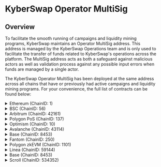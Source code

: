 # KyberSwap Operator MultiSig

## Overview

To facilitate the smooth running of campaigns and liquidity mining programs, KyberSwap maintains an Operator MultiSig address. This address is managed by the KyberSwap Operations team and is only used to facilitate the transfer of funds related to KyberSwap's operations across the platform. The MultiSig address acts as both a safeguard against malicious actors as well as validation process against any possible input errors when funds are managed by a single actor.

The KyberSwap Operator MultiSig has been deployed at the same address across all chains that have or previously had active campaigns and liquidity mining programs. For your convenience, the full list of contracts can be found below:

<details>

<summary>Ethereum (ChainID: 1)</summary>

* **MultiSigWalletWithDailyLimit:** [`0x2475039bF2ECDCe2EE4C82954e64bE9674f43546`](https://etherscan.io/address/0x2475039bF2ECDCe2EE4C82954e64bE9674f43546)

</details>

<details>

<summary>BSC (ChainID: 56)</summary>

* **MultiSigWalletWithDailyLimit:** [`0x2475039bF2ECDCe2EE4C82954e64bE9674f43546`](https://bscscan.com/address/0x2475039bF2ECDCe2EE4C82954e64bE9674f43546)

</details>

<details>

<summary>Arbitrum (ChainID: 42161)</summary>

* **MultiSigWalletWithDailyLimit:** [`0x2475039bF2ECDCe2EE4C82954e64bE9674f43546`](https://arbiscan.io/address/0x2475039bF2ECDCe2EE4C82954e64bE9674f43546)

</details>

<details>

<summary>Polygon PoS (ChainID: 137)</summary>

* **MultiSigWalletWithDailyLimit:** [`0x2475039bF2ECDCe2EE4C82954e64bE9674f43546`](https://polygonscan.com/address/0x2475039bF2ECDCe2EE4C82954e64bE9674f43546)

</details>

<details>

<summary>Optimism (ChainID: 10)</summary>

* **MultiSigWalletWithDailyLimit:** [`0x2475039bF2ECDCe2EE4C82954e64bE9674f43546`](https://optimistic.etherscan.io/address/0x2475039bF2ECDCe2EE4C82954e64bE9674f43546)

</details>

<details>

<summary>Avalanche (ChainID: 43114)</summary>

* **MultiSigWalletWithDailyLimit:** [`0x2475039bF2ECDCe2EE4C82954e64bE9674f43546`](https://snowtrace.io/address/0x2475039bF2ECDCe2EE4C82954e64bE9674f43546)

</details>

<details>

<summary>Base (ChainID: 8453)</summary>

* **MultiSigWalletWithDailyLimit:** [`0x2475039bF2ECDCe2EE4C82954e64bE9674f43546`](https://basescan.org/address/0x2475039bF2ECDCe2EE4C82954e64bE9674f43546)

</details>

<details>

<summary>Fantom (ChainID: 250)</summary>

* **MultiSigWalletWithDailyLimit:** [`0x2475039bF2ECDCe2EE4C82954e64bE9674f43546`](https://ftmscan.com/address/0x2475039bF2ECDCe2EE4C82954e64bE9674f43546)

</details>

<details>

<summary>Polygon zkEVM (ChainID: 1101)</summary>

* **MultiSigWalletWithDailyLimit:** [`0x2475039bF2ECDCe2EE4C82954e64bE9674f43546`](https://zkevm.polygonscan.com/address/0x2475039bF2ECDCe2EE4C82954e64bE9674f43546)

</details>

<details>

<summary>Linea (ChainID: 59144)</summary>

* **MultiSigWalletWithDailyLimit:** [`0x2475039bF2ECDCe2EE4C82954e64bE9674f43546`](https://lineascan.build/address/0x2475039bF2ECDCe2EE4C82954e64bE9674f43546)

</details>

<details>

<summary>Base (ChainID: 8453)</summary>

* **MultiSigWalletWithDailyLimit:** [`0x2475039bF2ECDCe2EE4C82954e64bE9674f43546`](https://basescan.org/address/0x2475039bF2ECDCe2EE4C82954e64bE9674f43546)

</details>

<details>

<summary>Scroll (ChainID: 534352)</summary>

* **MultiSigWalletWithDailyLimit:** [`0x2475039bF2ECDCe2EE4C82954e64bE9674f43546`](https://scrollscan.com/address/0x2475039bF2ECDCe2EE4C82954e64bE9674f43546)

</details>
